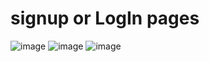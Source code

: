 # signup or LogIn  pages
![image](https://github.com/Dadaxon-07/SignUp_or_LogIn/assets/122969603/6de45507-0d46-4d06-b9c2-37f914c09836)  ![image](https://github.com/Dadaxon-07/SignUp_or_LogIn/assets/122969603/c848fa12-d044-44f2-a1de-a8ddff8c2bcc)  ![image](https://github.com/Dadaxon-07/SignUp_or_LogIn/assets/122969603/b0d7585b-5bc9-4b20-9084-50e0fcfccb98)


